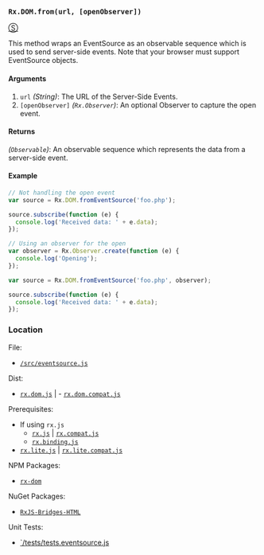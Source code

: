 ### `Rx.DOM.from(url, [openObserver])`
[&#x24C8;](https://github.com/Reactive-Extensions/RxJS-DOM/blob/master/src/eventsource.js "View in source") 

This method wraps an EventSource as an observable sequence which is used to send server-side events.  Note that your browser must support EventSource objects.

#### Arguments
1. `url` *(String)*: The URL of the Server-Side Events.
3. `[openObserver]` *(`Rx.Observer`)*: An optional Observer to capture the open event.

#### Returns
*(`Observable`)*: An observable sequence which represents the data from a server-side event.

#### Example
```js
// Not handling the open event
var source = Rx.DOM.fromEventSource('foo.php');

source.subscribe(function (e) {
  console.log('Received data: ' + e.data);
});

// Using an observer for the open
var observer = Rx.Observer.create(function (e) {
  console.log('Opening');
});

var source = Rx.DOM.fromEventSource('foo.php', observer);

source.subscribe(function (e) {
  console.log('Received data: ' + e.data);
});
```

### Location

File:
- [`/src/eventsource.js`](https://github.com/Reactive-Extensions/RxJS-DOM/blob/master/src/eventsource.js)

Dist:
- [`rx.dom.js`](https://github.com/Reactive-Extensions/RxJS-DOM/blob/master/dist/rx.dom.js) | - [`rx.dom.compat.js`](https://github.com/Reactive-Extensions/RxJS-DOM/blob/master/dist/rx.dom.compat.js)

Prerequisites:
- If using `rx.js`
  - [`rx.js`](https://github.com/Reactive-Extensions/RxJS/blob/master/dist/rx.js) | [`rx.compat.js`](https://github.com/Reactive-Extensions/RxJS/blob/master/dist/rx.compat.js)
  - [`rx.binding.js`](https://github.com/Reactive-Extensions/RxJS/blob/master/dist/rx.binding.js)
- [`rx.lite.js`](https://github.com/Reactive-Extensions/RxJS/blob/master/rx.lite.js) | [`rx.lite.compat.js`](https://github.com/Reactive-Extensions/RxJS/blob/master/rx.lite.compat.js)

NPM Packages:
- [`rx-dom`](https://preview.npmjs.com/package/rx-dom)

NuGet Packages:
- [`RxJS-Bridges-HTML`](http://www.nuget.org/packages/RxJS-Bridges-HTML/)

Unit Tests:
- [`/tests/tests.eventsource.js](https://github.com/Reactive-Extensions/RxJS-DOM/blob/master/tests/tests.eventsource.js)
